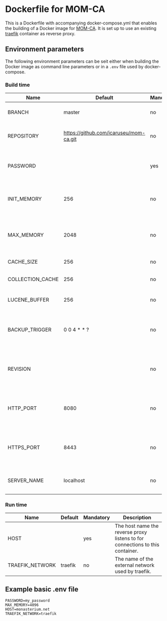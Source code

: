 # Dockerfile for MOM-CA

This is a Dockerfile with accompanying docker-compose.yml that enables the building of a Docker image for [MOM-CA](https://github.com/icaruseu/mom-ca). It is set up to use an existing [traefik](https://traefik.io/) container as reverse proxy.

## Environment parameters

The following environment parameters can be seit either when building the Docker image as command line parameters or in a `.env` file used by docker-compose.

### Build time

| Name             | Default                                | Mandatory | Description                                                |
| ---------------- | -------------------------------------- | --------- | ---------------------------------------------------------- |
| BRANCH           | master                                 | no        | The git branch to use.                                     |
| REPOSITORY       | https://github.com/icaruseu/mom-ca.git | no        | The Git Repository to base the image on.                   |
| PASSWORD         |                                        | yes       | The admin password to set during build.                    |
| INIT_MEMORY      | 256                                    | no        | The initial memory available to the database.              |
| MAX_MEMORY       | 2048                                   | no        | The maximum memory available to the database.              |
| CACHE_SIZE       | 256                                    | no        | The eXist cache size.                                      |
| COLLECTION_CACHE | 256                                    | no        | The eXist collection cache size.                           |
| LUCENE_BUFFER    | 256                                    | no        | The eXist lucene buffer size.                              |
| BACKUP_TRIGGER   | 0 0 4 \* \* ?                          | no        | The definition for the backup trigger cronjob.             |
| REVISION         |                                        | no        | Enable the versioning system. Currently has no effect.     |
| HTTP_PORT        | 8080                                   | no        | The HTTP port the internal eXist Jetty server listens to.  |
| HTTPS_PORT       | 8443                                   | no        | The HTTPS port the internal eXist Jetty server listens to. |
| SERVER_NAME      | localhost                              | no        | The name of the internal server.                           |

### Run time

| Name            | Default | Mandatory | Description                                                                   |
| --------------- | ------- | --------- | ----------------------------------------------------------------------------- |
| HOST            |         | yes       | The host name the reverse proxy listens to for connections to this container. |
| TRAEFIK_NETWORK | traefik | no        | The name of the external network used by traefik.                             |

## Example basic .env file

```
PASSWORD=my_password
MAX_MEMORY=4096
HOST=monasterium.net
TRAEFIK_NETWORK=traefik
```
